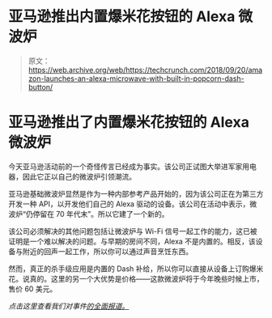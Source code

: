 # 亚马逊推出内置爆米花按钮的 Alexa 微波炉 

> 原文：<https://web.archive.org/web/https://techcrunch.com/2018/09/20/amazon-launches-an-alexa-microwave-with-built-in-popcorn-dash-button/>

# 亚马逊推出了内置爆米花按钮的 Alexa 微波炉

今天亚马逊活动前的一个奇怪传言已经成为事实。该公司正试图大举进军家用电器，因此它正以自己的微波炉引领潮流。

亚马逊基础微波炉显然是作为一种内部参考产品开始的，因为该公司正在为第三方开发一种 API，以开发他们自己的 Alexa 驱动的设备。该公司在活动中表示，微波炉“仍停留在 70 年代末”。所以它建了一个新的。

该公司必须解决的其他问题包括让微波炉与 Wi-Fi 信号一起工作的能力，这已被证明是一个难以解决的问题。与早期的房间不同，Alexa 不是内置的。相反，该设备与附近的回声一起工作，所以你可以通过声音烹饪东西。

然而，真正的杀手级应用是内置的 Dash 补给，所以你可以直接从设备上订购爆米花。说真的。这里的另一个大优势是价格——这款微波炉将于今年晚些时候上市，售价 60 美元。

*点击这里查看我们对事件[的全面报道。](https://web.archive.org/web/20230127142259/https://techcrunch.com/tag/amazon-hardware-event-2018/)*